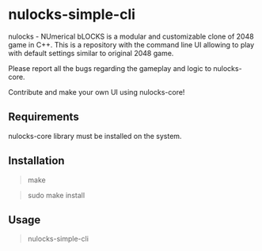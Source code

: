 nulocks-simple-cli
==================

nulocks - NUmerical bLOCKS is a modular and customizable clone of 2048 game in C++. This is a repository with the command line UI allowing to play with default settings similar to original 2048 game.

Please report all the bugs regarding the gameplay and logic to nulocks-core.

Contribute and make your own UI using nulocks-core!

Requirements
------------

nulocks-core library must be installed on the system.

Installation
------------

> make

> sudo make install

Usage
-----

> nulocks-simple-cli
